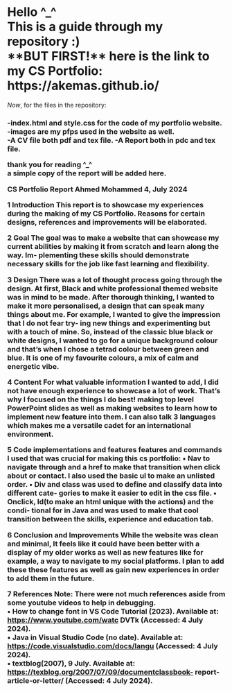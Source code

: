 <h1>Hello ^_^<br>
This is a guide through my repository :)<br>
**BUT FIRST!** here is the link to my CS Portfolio: https://akemas.github.io/</h1>

*Now*, for the files in the repository:
<h3>-index.html and style.css for the code of my portfolio website.<br>
-images are my pfps used in the website as well.<br>
-A CV file both pdf and tex file.
-A Report both in pdc and tex file.

thank you for reading ^_^<br>
a simple copy of the report will be added here. <br>


CS Portfolio Report
Ahmed Mohammed
4, July 2024



1 Introduction
This report is to showcase my experiences during the making of
my CS Portfolio. Reasons for certain designs, references and improvements will be elaborated.


2 Goal
The goal was to make a website that can showcase my current
abilities by making it from scratch and learn along the way. Im-
plementing these skills should demonstrate necessary skills for the
job like fast learning and flexibility.


3 Design
There was a lot of thought process going through the design. At
first, Black and white professional themed website was in mind
to be made. After thorough thinking, I wanted to make it more
personalised, a design that can speak many things about me. For
example, I wanted to give the impression that I do not fear try-
ing new things and experimenting but with a touch of mine. So,
instead of the classic blue black or white designs, I wanted to go
for a unique background colour and that’s when I chose a tetrad
colour between green and blue. It is one of my favourite colours,
a mix of calm and energetic vibe.


4 Content
For what valuable information I wanted to add, I did not have
enough experience to showcase a lot of work. That’s why I focused
on the things I do best! making top level PowerPoint slides as well
as making websites to learn how to implement new feature into
them. I can also talk 3 languages which makes me a versatile cadet
for an international environment.



5 Code implementations and features
features and commands I used that was crucial for making this cs portfolio:
• Nav to navigate through and a href to make that transition when click
about or contact. I also used the basic ul to make an unlisted order.
• Div and class was used to define and classify data into different cate-
gories to make it easier to edit in the css file.
• Onclick, Id(to make an html unique with the actions) and the condi-
tional for in Java and was used to make that cool transition between
the skills, experience and education tab.


6 Conclusion and Improvements
While the website was clean and minimal, It feels like it could have
been better with a display of my older works as well as new features
like for example, a way to navigate to my social platforms. I plan
to add these these features as well as gain new experiences in order
to add them in the future.


7 References
Note: There were not much references aside from some youtube videos to
help in debugging.<br>
• How to change font in VS Code Tutorial (2023). Available at: https://www.youtube.com/watc
DVTk (Accessed: 4 July 2024).<br>
• Java in Visual Studio Code (no date). Available at: https://code.visualstudio.com/docs/langu
(Accessed: 4 July 2024).<br>
• textblog(2007), 9 July. Available at: https://texblog.org/2007/07/09/documentclassbook-
report-article-or-letter/ (Accessed: 4 July 2024).
